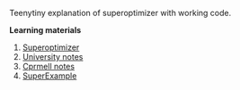Teenytiny explanation of superoptimizer with working code. 

**Learning materials**
1. [Superoptimizer](https://en.wikipedia.org/wiki/Superoptimization)
2. [University notes](https://courses.cs.washington.edu/courses/cse501/15sp/papers/massalin.pdf)
3. [Cprmell notes](https://www.cs.cornell.edu/courses/cs6120/2022sp/blog/superoptimizer/)
4. [SuperExample](https://github.com/google/souper)
